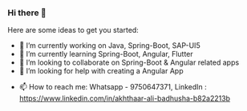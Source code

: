 ### Hi there 👋


<!-- **Badhusha-Akhthaar/Badhusha-Akhthaar** is a ✨ _special_ ✨ repository because its `README.md` (this file) appears on your GitHub profile. -->

Here are some ideas to get you started:

- 🔭 I’m currently working on Java, Spring-Boot, SAP-UI5
- 🌱 I’m currently learning Spring-Boot, Angular, Flutter
- 👯 I’m looking to collaborate on Spring-Boot & Angular related apps
- 🤔 I’m looking for help with creating a Angular App
<!-- - 💬 Ask me about ... -->
- 📫 How to reach me: Whatsapp - 9750647371, LinkedIn : https://www.linkedin.com/in/akhthaar-ali-badhusha-b82a2213b
<!-- - 😄 Pronouns: ...
- ⚡ Fun fact: ... -->

